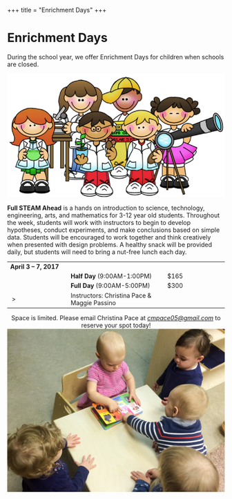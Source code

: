 +++
title = "Enrichment Days"
+++

# Enrichment Days

During the school year, we offer Enrichment Days for children when
schools are closed. 

<img class="mainpic" src="/images/fullsteamahead.png">

**Full STEAM Ahead** is a hands on introduction to science,
technology, engineering, arts, and mathematics for 3-12 year old
students. Throughout the week, students will work with instructors to
begin to develop hypotheses, conduct experiments, and make conclusions
based on simple data. Students will be encouraged to work together and
think creatively when presented with design problems. A healthy snack
will be provided daily, but students will need to bring a nut-free
lunch each day.

<table class="camp">
<tr>
<td width=25%><b>April 3 &ndash; 7, 2017</b></td>
<tr><td>&nbsp;</td><td width=40%><b>Half Day</b> (9:00AM-1:00PM)</td><td width=25%>$165</td></tr>
<tr><td>&nbsp;</td><td width=40%><b>Full Day</b> (9:00AM-5:00PM)</td><td width=25%>$300</td></tr>
<tr><td>&nbsp;></td><td>Instructors: Christina Pace &amp; Maggie Passino</td></tr>
</table>

<center>
Space is limited. Please email Christina Pace at <a href="mailto:cmpace05@gmail.com"><em>cmpace05@gmail.com</em></a> to reserve your spot today!
</center>

<img class="mainpic" src="/images/IMG_4024.jpg">



